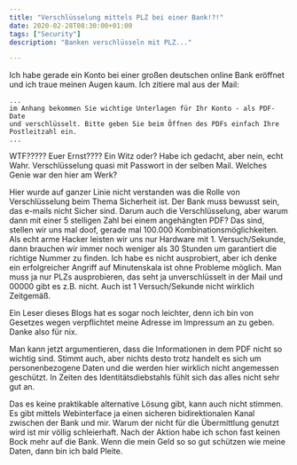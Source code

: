 ```yaml
---
title: "Verschlüsselung mittels PLZ bei einer Bank!?!"
date: 2020-02-28T08:30:00+01:00
tags: ["Security"]
description: "Banken verschlüsseln mit PLZ..."

---
```


Ich habe gerade ein Konto bei einer großen deutschen online Bank eröffnet und
ich traue meinen Augen kaum. Ich zitiere mal aus der Mail:

```
...
im Anhang bekommen Sie wichtige Unterlagen für Ihr Konto - als PDF-Date
und verschlüsselt. Bitte geben Sie beim Öffnen des PDFs einfach Ihre 
Postleitzahl ein.
...
```

WTF????? Euer Ernst???? Ein Witz oder? Habe ich gedacht, aber nein, echt Wahr.
Verschlüsselung quasi mit Passwort in der selben Mail. Welches Genie war den
hier am Werk?

Hier wurde auf ganzer Linie nicht verstanden was die Rolle von Verschlüsselung
beim Thema Sicherheit ist. Der Bank muss bewusst sein, das e-mails nicht Sicher
sind. Darum auch die Verschlüsselung, aber warum dann mit einer 5 stelligen Zahl
bei einem angehängten PDF? Das sind, stellen wir uns mal doof, gerade mal
100.000 Kombinationsmöglichkeiten. Als echt arme Hacker leisten wir uns nur
Hardware mit 1. Versuch/Sekunde, dann brauchen wir immer noch weniger als 30
Stunden um garantiert die richtige Nummer zu finden. Ich habe es nicht
ausprobiert, aber ich denke ein erfolgreicher Angriff auf Minutenskala ist ohne
Probleme möglich. Man muss ja nur PLZs ausprobieren, das seht ja unverschlüsselt
in der Mail und 00000 gibt es z.B. nicht. Auch ist 1 Versuch/Sekunde nicht
wirklich Zeitgemäß.

Ein Leser dieses Blogs hat es sogar noch leichter, denn ich bin von Gesetzes
wegen verpflichtet meine Adresse im Impressum an zu geben. Danke also für nix.

Man kann jetzt argumentieren, dass die Informationen in dem PDF nicht so wichtig
sind. Stimmt auch, aber nichts desto trotz handelt es sich um personenbezogene
Daten und die werden hier wirklich nicht angemessen geschützt. In Zeiten des
Identitätsdiebstahls fühlt sich das alles nicht sehr gut an.

Das es keine praktikable alternative Lösung gibt, kann auch nicht stimmen. Es
gibt mittels Webinterface ja einen sicheren bidirektionalen Kanal zwischen der
Bank und mir. Warum der nicht für die Übermittlung genutzt wird ist mir völlig
schleierhaft. Nach der Aktion habe ich schon fast keinen Bock mehr auf die Bank.
Wenn die mein Geld so so gut schützen wie meine Daten, dann bin ich bald Pleite.
